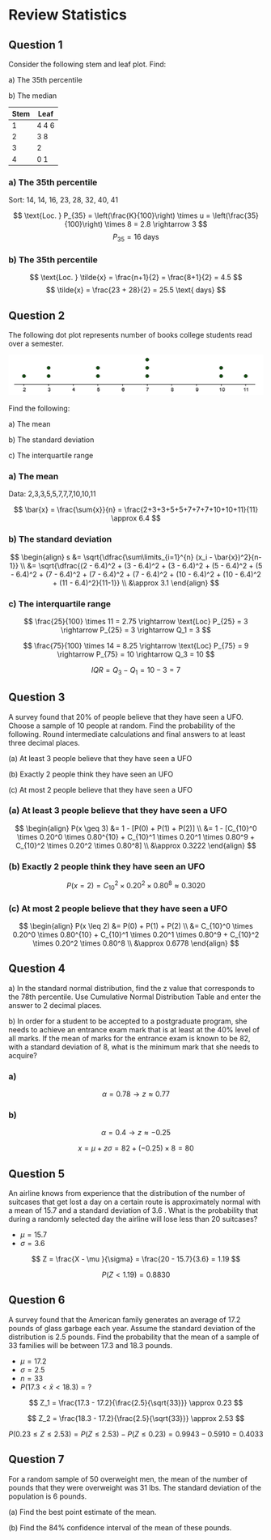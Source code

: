 # Review Statistics

## Question 1

Consider the following stem and leaf plot. Find:

a) The 35th percentile

b) The median

| Stem | Leaf |
|------|------|
| 1    | 4 4 6 |
| 2    | 3 8 |
| 3    | 2    |
| 4    | 0 1 |

### a) The 35th percentile

Sort: 14, 14, 16, 23, 28, 32, 40, 41

$$ \text{Loc. } P_{35} = \left(\frac{K}{100}\right) \times u = \left(\frac{35}{100}\right) \times 8 = 2.8 \rightarrow 3 $$
$$ P_{35} = 16 \text{ days} $$

### b) The 35th percentile

$$ \text{Loc. } \tilde{x} = \frac{n+1}{2} = \frac{8+1}{2} = 4.5 $$
$$ \tilde{x} = \frac{23 + 28}{2} = 25.5 \text{ days} $$

## Question 2

The following dot plot represents number of books college students read over a semester.

![](dot-plot.png)

Find the following:

a) The mean

b) The standard deviation

c) The interquartile range

### a) The mean

Data: 2,3,3,5,5,7,7,7,10,10,11

$$ \bar{x} = \frac{\sum{x}}{n} = \frac{2+3+3+5+5+7+7+7+10+10+11}{11} \approx 6.4 $$

### b) The standard deviation

$$
\begin{align}
s &= \sqrt{\dfrac{\sum\limits_{i=1}^{n} (x_i - \bar{x})^2}{n-1}} \\
&= \sqrt{\dfrac{(2 - 6.4)^2 + (3 - 6.4)^2 + (3 - 6.4)^2 + (5 - 6.4)^2 + (5 - 6.4)^2 + (7 - 6.4)^2 + (7 - 6.4)^2 + (7 - 6.4)^2 + (10 - 6.4)^2 + (10 - 6.4)^2 + (11 - 6.4)^2}{11-1}} \\
&\approx 3.1
\end{align}
$$

### c) The interquartile range

$$
\frac{25}{100} \times 11 = 2.75 \rightarrow \text{Loc} P_{25} = 3 \rightarrow P_{25} = 3 \rightarrow Q_1 = 3
$$

$$
\frac{75}{100} \times 14 = 8.25 \rightarrow \text{Loc} P_{75} = 9 \rightarrow P_{75} = 10 \rightarrow Q_3 = 10
$$

$$ IQR = Q_3 - Q_1 = 10−3=7$$

## Question 3

A survey found that 20% of people believe that they have seen a UFO. Choose a sample of 10 people at random. Find the probability of the following. Round intermediate calculations and final answers to at least three decimal places.

(a) At least 3 people believe that they have seen a UFO

(b) Exactly 2 people think they have seen an UFO

(c) At most 2 people believe that they have seen a UFO

### (a) At least 3 people believe that they have seen a UFO

$$
\begin{align}
P(x \geq 3) &= 1 - [P(0) + P(1) + P(2)] \\
&= 1 - [C_{10}^0 \times 0.20^0 \times 0.80^{10} + C_{10}^1 \times 0.20^1 \times 0.80^9 + C_{10}^2 \times 0.20^2 \times 0.80^8] \\
&\approx 0.3222
\end{align}
$$

### (b) Exactly 2 people think they have seen an UFO

$$ P(x = 2) = C_{10}^2 \times 0.20^2 \times 0.80^8 \approx 0.3020 $$

### (c) At most 2 people believe that they have seen a UFO

$$
\begin{align}
P(x \leq 2) &= P(0) + P(1) + P(2) \\
&= C_{10}^0 \times 0.20^0 \times 0.80^{10} + C_{10}^1 \times 0.20^1 \times 0.80^9 + C_{10}^2 \times 0.20^2 \times 0.80^8 \\
&\approx 0.6778
\end{align}
$$

## Question 4

a) In the standard normal distribution, find the z value that
corresponds to the 78th percentile. Use Cumulative Normal
Distribution Table and enter the answer to 2 decimal places.

b) In order for a student to be accepted to a postgraduate
program, she needs to achieve an entrance exam mark that is
at least at the 40% level of all marks. If the mean of marks for
the entrance exam is known to be 82, with a standard
deviation of 8, what is the minimum mark that she needs to
acquire?

### a)

$$ \alpha = 0.78 \rightarrow z \approx 0.77 $$

### b)

$$ \alpha = 0.4 \rightarrow z \approx -0.25 $$

$$ x = \mu + z\sigma = 82 + (-0.25) \times 8 = 80 $$

## Question 5

An airline knows from experience that the distribution of the number of
suitcases that get lost a day on a certain route is approximately normal
with a mean of 15.7 and a standard deviation of 3.6 . What is the
probability that during a randomly selected day the airline will lose less
than 20 suitcases?

- $\mu = 15.7$
- $\sigma = 3.6$

$$ Z = \frac{X - \mu }{\sigma} = \frac{20 - 15.7}{3.6} = 1.19 $$

$$ P(Z < 1.19) = 0.8830 $$

## Question 6

A survey found that the American family generates an average of 17.2
pounds of glass garbage each year. Assume the standard deviation of the
distribution is 2.5 pounds. Find the probability that the mean of a sample
of 33 families will be between 17.3 and 18.3 pounds.

- $\mu = 17.2$
- $\sigma = 2.5$
- $n = 33$
- $P(17.3 < \bar{x} < 18.3) = ?$

$$ Z_1 = \frac{17.3 - 17.2}{\frac{2.5}{\sqrt{33}}} \approx 0.23 $$

$$ Z_2 = \frac{18.3 - 17.2}{\frac{2.5}{\sqrt{33}}} \approx 2.53 $$

$$ P(0.23 \leq Z \leq 2.53) = P(Z \leq 2.53) - P(Z \leq 0.23) = 0.9943 - 0.5910 = 0.4033 $$

## Question 7

For a random sample of 50 overweight men, the mean of the number of
pounds that they were overweight was 31 lbs. The standard deviation of
the population is 6 pounds.

(a) Find the best point estimate of the mean.

(b) Find the 84% confidence interval of the mean of these pounds.

